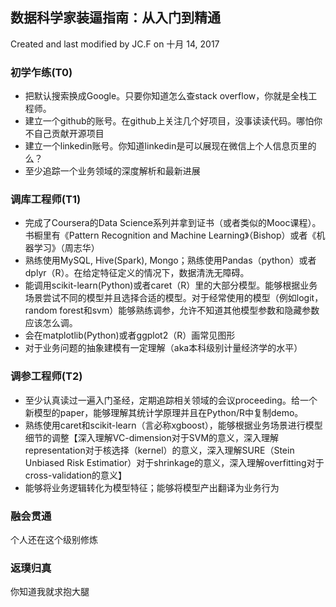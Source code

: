 ## 数据科学家装逼指南：从入门到精通
Created and last modified by JC.F on 十月 14, 2017

### 初学乍练(T0)
* 把默认搜索换成Google。只要你知道怎么查stack overflow，你就是全栈工程师。
* 建立一个github的账号。在github上关注几个好项目，没事读读代码。哪怕你不自己贡献开源项目
* 建立一个linkedin账号。你知道linkedin是可以展现在微信上个人信息页里的么？
* 至少追踪一个业务领域的深度解析和最新进展

### 调库工程师(T1)

* 完成了Coursera的Data Science系列并拿到证书（或者类似的Mooc课程）。书橱里有《Pattern Recognition and Machine Learning》（Bishop）或者《机器学习》（周志华）
* 熟练使用MySQL, Hive(Spark), Mongo；熟练使用Pandas（python）或者dplyr（R）。在给定特征定义的情况下，数据清洗无障碍。
* 能调用scikit-learn(Python)或者caret（R）里的大部分模型。能够根据业务场景尝试不同的模型并且选择合适的模型。对于经常使用的模型（例如logit，random forest和svm）能够熟练调参，允许不知道其他模型参数和隐藏参数应该怎么调。
* 会在matplotlib(Python)或者ggplot2（R）画常见图形
* 对于业务问题的抽象建模有一定理解（aka本科级别计量经济学的水平）

### 调参工程师(T2)

* 至少认真读过一遍入门圣经，定期追踪相关领域的会议proceeding。给一个新模型的paper，能够理解其统计学原理并且在Python/R中复制demo。
* 熟练使用caret和scikit-learn（言必称xgboost），能够根据业务场景进行模型细节的调整【深入理解VC-dimension对于SVM的意义，深入理解representation对于核选择（kernel）的意义，深入理解SURE（Stein Unbiased Risk Estimatior）对于shrinkage的意义，深入理解overfitting对于cross-validation的意义】
* 能够将业务逻辑转化为模型特征；能够将模型产出翻译为业务行为
 
### 融会贯通

个人还在这个级别修炼

### 返璞归真

你知道我就求抱大腿